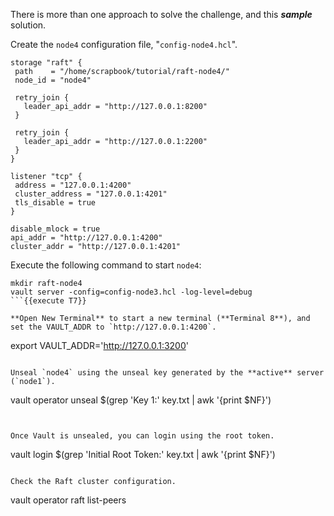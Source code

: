 There is more than one approach to solve the challenge, and this ***sample*** solution.


 Create the `node4` configuration file, "`config-node4.hcl`".

```
storage "raft" {
 path    = "/home/scrapbook/tutorial/raft-node4/"
 node_id = "node4"

 retry_join {
   leader_api_addr = "http://127.0.0.1:8200"
 }

 retry_join {
   leader_api_addr = "http://127.0.0.1:2200"
 }
}

listener "tcp" {
 address = "127.0.0.1:4200"
 cluster_address = "127.0.0.1:4201"
 tls_disable = true
}

disable_mlock = true
api_addr = "http://127.0.0.1:4200"
cluster_addr = "http://127.0.0.1:4201"
```

Execute the following command to start `node4`:

```
mkdir raft-node4
vault server -config=config-node3.hcl -log-level=debug
```{{execute T7}}

**Open New Terminal** to start a new terminal (**Terminal 8**), and set the VAULT_ADDR to `http://127.0.0.1:4200`.

```
export VAULT_ADDR='http://127.0.0.1:3200'
```{{execute T8}}

Unseal `node4` using the unseal key generated by the **active** server (`node1`).

```
vault operator unseal $(grep 'Key 1:' key.txt | awk '{print $NF}')
```{{execute T8}}


Once Vault is unsealed, you can login using the root token.

```
vault login $(grep 'Initial Root Token:' key.txt | awk '{print $NF}')
```{{execute T8}}

Check the Raft cluster configuration.

```
vault operator raft list-peers
```{{execute T8}}
